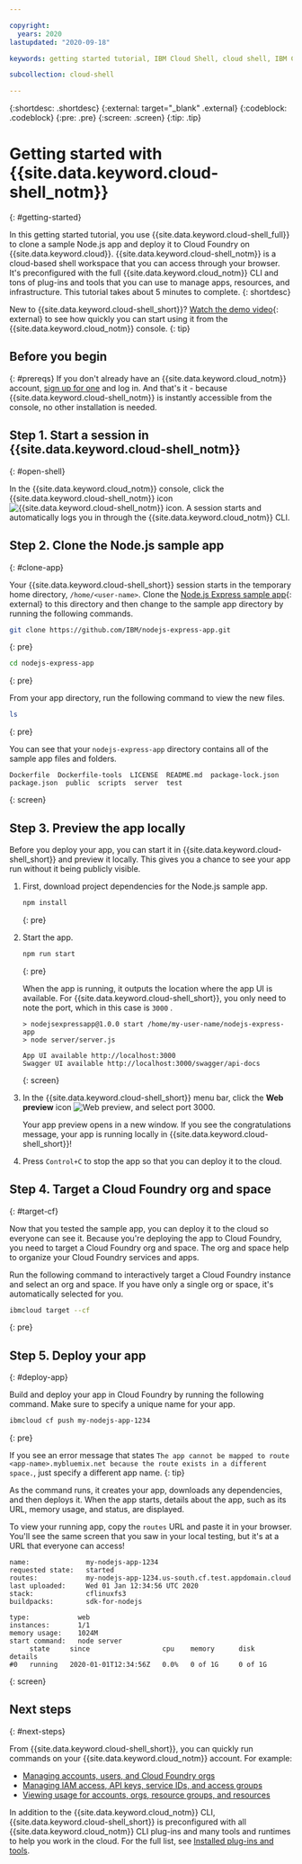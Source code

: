 ```yaml
---

copyright:
  years: 2020
lastupdated: "2020-09-18"

keywords: getting started tutorial, IBM Cloud Shell, cloud shell, IBM Cloud cli, using IBM Cloud Shell, cloud shell access

subcollection: cloud-shell

---
```


{:shortdesc: .shortdesc}
{:external: target="_blank" .external}
{:codeblock: .codeblock}
{:pre: .pre}
{:screen: .screen}
{:tip: .tip}


# Getting started with {{site.data.keyword.cloud-shell_notm}}
{: #getting-started}

In this getting started tutorial, you use {{site.data.keyword.cloud-shell_full}} to clone a sample Node.js app and deploy it to Cloud Foundry on {{site.data.keyword.cloud}}. {{site.data.keyword.cloud-shell_notm}} is a cloud-based shell workspace that you can access through your browser. It's preconfigured with the full {{site.data.keyword.cloud_notm}} CLI and tons of plug-ins and tools that you can use to manage apps, resources, and infrastructure. This tutorial takes about 5 minutes to complete.
{: shortdesc}

New to {{site.data.keyword.cloud-shell_short}}? [Watch the demo video](https://www.youtube.com/watch?v=a8YHFyYfpVI){: external} to see how quickly you can start using it from the {{site.data.keyword.cloud_notm}} console.
{: tip}

## Before you begin
{: #prereqs}
If you don't already have an {{site.data.keyword.cloud_notm}} account, [sign up for one](https://{DomainName}/registration/) and log in. And that's it - because {{site.data.keyword.cloud-shell_notm}} is instantly accessible from the console, no other installation is needed.

## Step 1. Start a session in {{site.data.keyword.cloud-shell_notm}}
{: #open-shell}

In the {{site.data.keyword.cloud_notm}} console, click the {{site.data.keyword.cloud-shell_notm}} icon ![{{site.data.keyword.cloud-shell_notm}} icon](../icons/terminal-cloud-shell.svg). A session starts and automatically logs you in through the {{site.data.keyword.cloud_notm}} CLI.

## Step 2. Clone the Node.js sample app
{: #clone-app}

Your {{site.data.keyword.cloud-shell_short}} session starts in the temporary home directory, `/home/<user-name>`. Clone the [Node.js Express sample app](https://github.com/IBM/nodejs-express-app){: external} to this directory and then change to the sample app directory by running the following commands.

```bash
git clone https://github.com/IBM/nodejs-express-app.git
```
{: pre}

```bash
cd nodejs-express-app
```
{: pre}

From your app directory, run the following command to view the new files.

```bash
ls
```
{: pre}

You can see that your `nodejs-express-app` directory contains all of the sample app files and folders.

```
Dockerfile  Dockerfile-tools  LICENSE  README.md  package-lock.json  
package.json  public  scripts  server  test
```
{: screen}

## Step 3. Preview the app locally

Before you deploy your app, you can start it in {{site.data.keyword.cloud-shell_short}} and preview it locally. This gives you a chance to see your app run without it being publicly visible.

1. First, download project dependencies for the Node.js sample app.

   ```bash
   npm install
   ```
   {: pre}
1. Start the app.

   ```bash
   npm run start
   ```
   {: pre}

   When the app is running, it outputs the location where the app UI is available. For {{site.data.keyword.cloud-shell_short}}, you only need to note the port, which in this case is `3000` .

   ```
   > nodejsexpressapp@1.0.0 start /home/my-user-name/nodejs-express-app
   > node server/server.js
   
   App UI available http://localhost:3000
   Swagger UI available http://localhost:3000/swagger/api-docs
   ```
   {: screen}
1. In the {{site.data.keyword.cloud-shell_short}} menu bar, click the **Web preview** icon ![Web preview](../icons/view.svg), and select port 3000.

   Your app preview opens in a new window. If you see the congratulations message, your app is running locally in {{site.data.keyword.cloud-shell_short}}!

1. Press `Control+C` to stop the app so that you can deploy it to the cloud.

## Step 4. Target a Cloud Foundry org and space
{: #target-cf}

Now that you tested the sample app, you can deploy it to the cloud so everyone can see it. Because you're deploying the app to Cloud Foundry, you need to target a Cloud Foundry org and space. The org and space help to organize your Cloud Foundry services and apps.

Run the following command to interactively target a Cloud Foundry instance and select an org and space. If you have only a single org or space, it's automatically selected for you.

```bash
ibmcloud target --cf
```
{: pre}

## Step 5. Deploy your app
{: #deploy-app}

Build and deploy your app in Cloud Foundry by running the following command. Make sure to specify a unique name for your app.

```bash
ibmcloud cf push my-nodejs-app-1234
```
{: pre}

If you see an error message that states `The app cannot be mapped to route <app-name>.mybluemix.net because the route exists in a different space.`, just specify a different app name.
{: tip}

As the command runs, it creates your app, downloads any dependencies, and then deploys it. When the app starts, details about the app, such as its URL, memory usage, and status, are displayed.

To view your running app, copy the `routes` URL and paste it in your browser. You'll see the same screen that you saw in your local testing, but it's at a URL that everyone can access!

```
name:              my-nodejs-app-1234
requested state:   started
routes:            my-nodejs-app-1234.us-south.cf.test.appdomain.cloud
last uploaded:     Wed 01 Jan 12:34:56 UTC 2020
stack:             cflinuxfs3
buildpacks:        sdk-for-nodejs

type:            web
instances:       1/1
memory usage:    1024M
start command:   node server
     state     since                  cpu    memory      disk      details
#0   running   2020-01-01T12:34:56Z   0.0%   0 of 1G     0 of 1G
```
{: screen}

## Next steps
{: #next-steps}

From {{site.data.keyword.cloud-shell_short}}, you can quickly run commands on your {{site.data.keyword.cloud_notm}} account. For example:

* [Managing accounts, users, and Cloud Foundry orgs](/docs/cli?topic=cli-ibmcloud_commands_account)
* [Managing IAM access, API keys, service IDs, and access groups](/docs/cli?topic=cli-ibmcloud_commands_iam)
* [Viewing usage for accounts, orgs, resource groups, and resources](/docs/cli?topic=cli-ibmcloud_billing)

In addition to the {{site.data.keyword.cloud_notm}} CLI, {{site.data.keyword.cloud-shell_short}} is preconfigured with all {{site.data.keyword.cloud_notm}} CLI plug-ins and many tools and runtimes to help you work in the cloud. For the full list, see [Installed plug-ins and tools](/docs/cloud-shell?topic=cloud-shell-plugins-tools).
